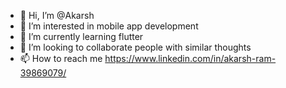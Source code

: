 - 👋 Hi, I’m @Akarsh
- 👀 I’m interested in mobile app development
- 🌱 I’m currently learning flutter
- 💞️ I’m looking to collaborate people with similar thoughts
- 📫 How to reach me https://www.linkedin.com/in/akarsh-ram-39869079/

<!---
AkarshDev/AkarshDev is a ✨ special ✨ repository because its `README.md` (this file) appears on your GitHub profile.
You can click the Preview link to take a look at your changes.
--->
